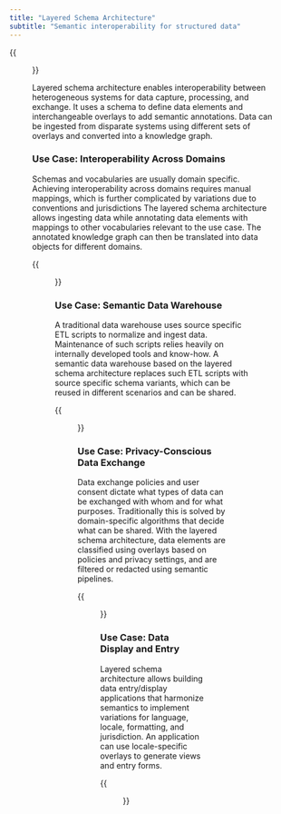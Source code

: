 ```yaml
---
title: "Layered Schema Architecture"
subtitle: "Semantic interoperability for structured data"
---
```


{{<figure src="layers_ingestion.png" class="text-center my-3">}} 

Layered schema architecture enables interoperability between
heterogeneous systems for data capture, processing, and exchange.  It
uses a schema to define data elements and interchangeable overlays to
add semantic annotations.  Data can be ingested from disparate systems
using different sets of overlays and converted into a knowledge graph.

### Use Case: Interoperability Across Domains

Schemas and vocabularies are usually domain specific.  Achieving
interoperability across domains requires manual mappings, which is
further complicated by variations due to conventions and jurisdictions
The layered schema architecture allows ingesting data while annotating
data elements with mappings to other vocabularies relevant to the use
case. The annotated knowledge graph can then be translated into data
objects for different domains.


{{<figure src="vocab-mapping.png" class="text-center my-3">}} 

### Use Case: Semantic Data Warehouse

A traditional data warehouse uses source specific ETL scripts to
normalize and ingest data. Maintenance of such scripts relies heavily
on internally developed tools and know-how.  A semantic data warehouse
based on the layered schema architecture replaces such ETL scripts
with source specific schema variants, which can be reused in different
scenarios and can be shared.

{{<figure src="dw-fanin-fanout-sm.png" class="text-center my-3">}} 

### Use Case: Privacy-Conscious Data Exchange

Data exchange policies and user consent dictate what types of data can
be exchanged with whom and for what purposes. Traditionally this is
solved by domain-specific algorithms that decide what can be
shared. With the layered schema architecture, data elements are
classified using overlays based on policies and privacy settings, and
are filtered or redacted using semantic pipelines.

{{<figure src="data-exchange.png" class="text-center my-3">}} 

### Use Case: Data Display and Entry

Layered schema architecture allows building data entry/display
applications that harmonize semantics to implement variations for
language, locale, formatting, and jurisdiction. An application can use
locale-specific overlays to generate views and entry forms.

{{<figure src="layered-schema-data-capture-application.png" class="text-center my-3">}} 


